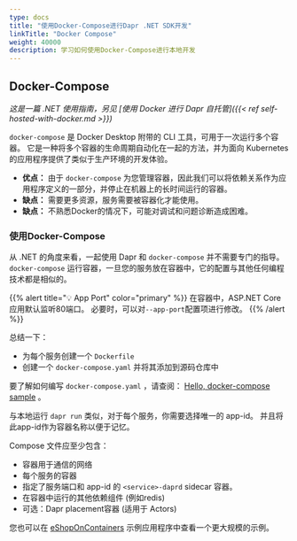 ```yaml
---
type: docs
title: "使用Docker-Compose进行Dapr .NET SDK开发"
linkTitle: "Docker Compose"
weight: 40000
description: 学习如何使用Docker-Compose进行本地开发
---
```


## Docker-Compose

*这是一篇 .NET 使用指南，另见 [使用 Docker 进行 Dapr 自托管]({{< ref self-hosted-with-docker.md >}})*

`docker-compose` 是 Docker Desktop 附带的 CLI 工具，可用于一次运行多个容器。 它是一种将多个容器的生命周期自动化在一起的方法，并为面向 Kubernetes 的应用程序提供了类似于生产环境的开发体验。

- **优点：** 由于 `docker-compose` 为您管理容器，因此我们可以将依赖关系作为应用程序定义的一部分，并停止在机器上的长时间运行的容器。
- **缺点：** 需要更多资源，服务需要被容器化才能使用。
- **缺点：** 不熟悉Docker的情况下，可能对调试和问题诊断造成困难。

### 使用Docker-Compose

从 .NET 的角度来看，一起使用 Dapr 和 `docker-compose` 并不需要专门的指导。 `docker-compose` 运行容器，一旦您的服务放在容器中，它的配置与其他任何编程技术都是相似的。

{{% alert title="💡 App Port" color="primary" %}}
在容器中，ASP.NET Core应用默认监听80端口。 必要时，可以对`--app-port`配置项进行修改。
{{% /alert %}}

总结一下：

- 为每个服务创建一个 `Dockerfile`
- 创建一个 `docker-compose.yaml` 并将其添加到源码仓库中

要了解如何编写 `docker-compose.yaml` ，请查阅： [Hello, docker-compose sample](https://github.com/dapr/samples/tree/master/hello-docker-compose) 。

与本地运行 `dapr run` 类似，对于每个服务，你需要选择唯一的 app-id。 并且将此app-id作为容器名称以便于记忆。

Compose 文件应至少包含：

- 容器用于通信的网络
- 每个服务的容器
- 指定了服务端口和 app-id 的 `<service>-daprd` sidecar 容器。
- 在容器中运行的其他依赖组件 (例如redis)
- 可选：Dapr placement容器 (适用于 Actors)

您也可以在 [eShopOnContainers](https://github.com/dotnet-architecture/eShopOnDapr/blob/master/docker-compose.yml) 示例应用程序中查看一个更大规模的示例。

